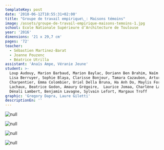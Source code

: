 ```yaml
---
templateKey: post
date: '2018-06-12T18:55:31+02:00'
title: "Groupe de travail empirique\_: Maisons témoins"
image: /assets/groupe-de-travail-empirique-maisons-temoins-1.jpg
school: Ecole Nationale Supérieure d’Architecture de Toulouse
year: '2016'
dimensions: '21 x 29,7 cm'
pages: '72'
teacher:
  - Sébastien Martinez-Barat
  - Joanne Pouzenc
  - Béatrice Utrilla
assistant: 'Anaïs Ampe, Véranie Jeune'
student: >-
  Loup Audouy, Marion Barbaud, Marion Baylac, Doriann Ben Brahim, Naïm Benyahya,
  Lisa Berruyer, Sophie Blaya, Clarisse Bonjour, Tamara Cazaubon, Arturane
  Charpentier, Emma Colombier, Uriel Della Bruna, Ha Anh Do, Maylis Fornier de
  Lachaux, Beatrice Godon, Amaury Grégoire,  Laurice Jomaa, Charlène Laborie,
  Dénali Lambert, Benjamin Lavagne, Sylvain Lefort, Margaux Troff
graphic: 'Gregory Dapra, Laure Giletti'
descriptionEn: ''
---
```

![null](/assets/groupe-de-travail-empirique-maisons-temoins-3.jpg)

![null](/assets/groupe-de-travail-empirique-maisons-temoins-4.jpg)

![null](/assets/groupe-de-travail-empirique-maisons-temoins-5.jpg)

![null](/assets/groupe-de-travail-empirique-maisons-temoins-6.jpg)

